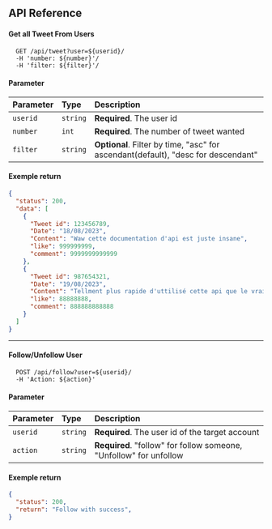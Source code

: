 ## API Reference

#### Get all Tweet From Users 

```http
  GET /api/tweet?user=${userid}/
  -H 'number: ${number}'/
  -H 'filter: ${filter}'/
```
#### Parameter
| Parameter | Type     | Description                |
| :-------- | :------- | :------------------------- |
| `userid` | `string` | **Required**. The user id |
| `number` | `int` | **Required**. The number of tweet wanted |
| `filter` | `string` | **Optional**. Filter by time, "asc" for ascendant(default), "desc for descendant" |

#### Exemple return

````json
{
  "status": 200,
  "data": [
    {
      "Tweet id": 123456789,
      "Date": "18/08/2023",
      "Content": "Waw cette documentation d'api est juste insane",
      "like": 999999999,
      "comment": 9999999999999
    },
    {
      "Tweet id": 987654321,
      "Date": "19/08/2023",
      "Content": "Tellment plus rapide d'uttilisé cette api que le vraie tweeter ! !",
      "like": 88888888,
      "comment": 888888888888
    }
  ]
}

````

_____________________
#### Follow/Unfollow User

```http
  POST /api/follow?user=${userid}/
  -H 'Action: ${action}'
```


#### Parameter
| Parameter | Type     | Description                       |
| :-------- | :------- | :-------------------------------- |
| `userid`      | `string` | **Required**. The user id of the target account|
| `action`      | `string` | **Required**. "follow" for follow someone, "Unfollow" for unfollow|

#### Exemple return
````json
{
  "status": 200,
  "return": "Follow with success",
}
````